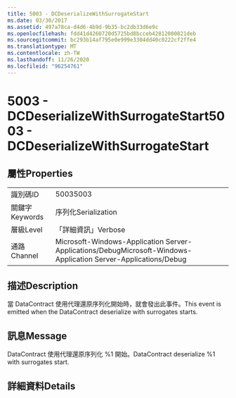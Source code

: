 ```yaml
---
title: 5003 - DCDeserializeWithSurrogateStart
ms.date: 03/30/2017
ms.assetid: 497a78ca-d4d6-4b9d-9b35-bc2db33d6e9c
ms.openlocfilehash: fdd41d4260720d5725bd8bcceb42812000821deb
ms.sourcegitcommit: bc293b14af795e0e999e3304dd40c0222cf2ffe4
ms.translationtype: MT
ms.contentlocale: zh-TW
ms.lasthandoff: 11/26/2020
ms.locfileid: "96254761"
---
```

# <a name="5003---dcdeserializewithsurrogatestart"></a><span data-ttu-id="b8d9b-102">5003 - DCDeserializeWithSurrogateStart</span><span class="sxs-lookup"><span data-stu-id="b8d9b-102">5003 - DCDeserializeWithSurrogateStart</span></span>

## <a name="properties"></a><span data-ttu-id="b8d9b-103">屬性</span><span class="sxs-lookup"><span data-stu-id="b8d9b-103">Properties</span></span>  
  
|||  
|-|-|  
|<span data-ttu-id="b8d9b-104">識別碼</span><span class="sxs-lookup"><span data-stu-id="b8d9b-104">ID</span></span>|<span data-ttu-id="b8d9b-105">5003</span><span class="sxs-lookup"><span data-stu-id="b8d9b-105">5003</span></span>|  
|<span data-ttu-id="b8d9b-106">關鍵字</span><span class="sxs-lookup"><span data-stu-id="b8d9b-106">Keywords</span></span>|<span data-ttu-id="b8d9b-107">序列化</span><span class="sxs-lookup"><span data-stu-id="b8d9b-107">Serialization</span></span>|  
|<span data-ttu-id="b8d9b-108">層級</span><span class="sxs-lookup"><span data-stu-id="b8d9b-108">Level</span></span>|<span data-ttu-id="b8d9b-109">「詳細資訊」</span><span class="sxs-lookup"><span data-stu-id="b8d9b-109">Verbose</span></span>|  
|<span data-ttu-id="b8d9b-110">通路</span><span class="sxs-lookup"><span data-stu-id="b8d9b-110">Channel</span></span>|<span data-ttu-id="b8d9b-111">Microsoft-Windows-Application Server-Applications/Debug</span><span class="sxs-lookup"><span data-stu-id="b8d9b-111">Microsoft-Windows-Application Server-Applications/Debug</span></span>|  
  
## <a name="description"></a><span data-ttu-id="b8d9b-112">描述</span><span class="sxs-lookup"><span data-stu-id="b8d9b-112">Description</span></span>  

 <span data-ttu-id="b8d9b-113">當 DataContract 使用代理還原序列化開始時，就會發出此事件。</span><span class="sxs-lookup"><span data-stu-id="b8d9b-113">This event is emitted when the DataContract deserialize with surrogates starts.</span></span>  
  
## <a name="message"></a><span data-ttu-id="b8d9b-114">訊息</span><span class="sxs-lookup"><span data-stu-id="b8d9b-114">Message</span></span>  

 <span data-ttu-id="b8d9b-115">DataContract 使用代理還原序列化 %1 開始。</span><span class="sxs-lookup"><span data-stu-id="b8d9b-115">DataContract deserialize %1 with surrogates start.</span></span>  
  
## <a name="details"></a><span data-ttu-id="b8d9b-116">詳細資料</span><span class="sxs-lookup"><span data-stu-id="b8d9b-116">Details</span></span>
